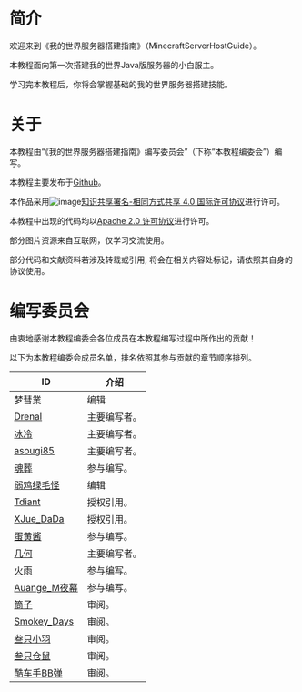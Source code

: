 # 简介
欢迎来到《我的世界服务器搭建指南》（MinecraftServerHostGuide）。

本教程面向第一次搭建我的世界Java版服务器的小白服主。

学习完本教程后，你将会掌握基础的我的世界服务器搭建技能。

# 关于
本教程由“《我的世界服务器搭建指南》编写委员会”（下称“本教程编委会”）编写。

本教程主要发布于[Github](https://github.com/Mhy278/MinecraftServerHostGuide)。


本作品采用![image](https://i.creativecommons.org/l/by-sa/4.0/88x31.png)[知识共享署名-相同方式共享 4.0 国际许可协议](https://creativecommons.org/licenses/by-sa/4.0/)进行许可。

本教程中出现的代码均以[Apache 2.0 许可协议](https://www.apache.org/licenses/LICENSE-2.0.html)进行许可。

部分图片资源来自互联网，仅学习交流使用。

部分代码和文献资料若涉及转载或引用, 将会在相关内容处标记，请依照其自身的协议使用。

# 编写委员会
由衷地感谢本教程编委会各位成员在本教程编写过程中所作出的贡献！

以下为本教程编委会成员名单，排名依照其参与贡献的章节顺序排列。


ID | 介绍
---|---
梦彗業 | 编辑
[Drenal](https://www.mcbbs.net/home.php?mod=space&uid=1013348) | 主要编写者。 
[冰冷](https://github.com/gdenga/) | 主要编写者。  
[asougi85](https://www.mcbbs.net/home.php?mod=space&uid=527243) | 主要编写者。   
[魂葬](https://www.mcbbs.net/home.php?mod=space&uid=1173935)| 参与编写。  
[弱鸡绿毛怪](https://www.mcbbs.net/home.php?mod=space&uid=2149109) | 编辑  
[Tdiant](https://github.com/tdiant) | 授权引用。  
[XJue_DaDa](https://www.mcbbs.net/home.php?mod=space&uid=1101813) | 授权引用。  
[蛋黄酱](https://github.com/huangshize) | 参与编写。  
[几何](https://www.mcbbs.net/home.php?mod=space&uid=1798694) | 主要编写者。   
[火雨](https://www.mcbbs.net/home.php?mod=space&uid=1710570) | 参与编写。  
[Auange_M夜幕](https://www.mcbbs.net/home.php?mod=space&uid=2128135) | 参与编写。 
[筒子](https://www.mcbbs.net/home.php?mod=space&uid=910117) | 审阅。  
[Smokey_Days](https://www.mcbbs.net/home.php?mod=space&uid=2065001) | 审阅。  
[叁只小羽](https://github.com/xiaoyuowo) | 审阅。  
[叁只仓鼠](https://github.com/ViosinDeng) | 审阅。  
[酷车手BB弹](https://www.mcbbs.net/home.php?mod=space&uid=284709) | 审阅。  

